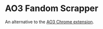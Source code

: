 # AO3 Fandom Scrapper

An alternative to the [AO3 Chrome extension](https://github.com/tiangela1027/AO3-Chrome-Extension).